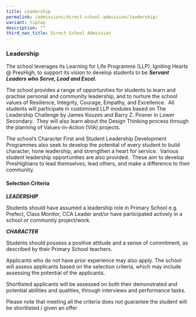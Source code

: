 ```yaml
---
title: Leadership
permalink: /admissions/direct-school-admission/leadership/
variant: tiptap
description: ""
third_nav_title: Direct School Admission
---
```

<h3><strong>Leadership</strong></h3>
<p>The school leverages its Learning for Life Programme (LLP), Igniting Hearts
@ PresHigh, to support its vision to develop students to be <strong><em>Servant Leaders who Serve, Lead and Excel.</em></strong>
</p>
<p>The school provides a range of opportunities for students to learn and
practise personal and community leadership, and to nurture the school values
of Resilience, Integrity, Courage, Empathy, and Excellence.&nbsp; All students
will participate in customised LLP modules based on The Leadership Challenge
by James Kouzes and Barry Z. Posner in Lower Secondary.&nbsp; They will
also learn about the Design Thinking process through the planning of Values-In-Action
(VIA) projects.</p>
<p>The school’s Character First and Student Leadership Development Programmes
also seek to develop the potential of every student to build character,
hone leadership, and strengthen a heart for service.&nbsp; Various student
leadership opportunities are also provided.&nbsp; These aim to develop
PresHighians to lead themselves, lead others, and make a difference to
their community.&nbsp;&nbsp;</p>
<h4><strong>Selection Criteria</strong></h4>
<p><strong><em>LEADERSHIP</em></strong>
</p>
<p>Students should have assumed a leadership role in Primary School e.g.
Prefect, Class Monitor, CCA Leader&nbsp;and/or have participated actively
in a school or community project/work.</p>
<p><strong><em>CHARACTER</em></strong>
</p>
<p>Students should possess a positive attitude and a sense of commitment,
as described by their Primary School teachers.</p>
<p>Applicants who do not have prior experience may also apply. The school
will assess applicants based on the selection criteria, which may include
assessing the potential of the applicants.</p>
<p>Shortlisted applicants will be assessed on both their demonstrated and
potential abilities and qualities, through interviews and performance tasks.</p>
<p>Please note that meeting all the criteria does not guarantee the student
will be shortlisted / given an offer</p>